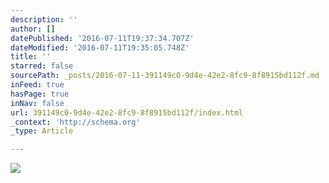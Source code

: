 ```yaml
---
description: ''
author: []
datePublished: '2016-07-11T19:37:34.707Z'
dateModified: '2016-07-11T19:35:05.748Z'
title: ''
starred: false
sourcePath: _posts/2016-07-11-391149c0-9d4e-42e2-8fc9-8f8915bd112f.md
inFeed: true
hasPage: true
inNav: false
url: 391149c0-9d4e-42e2-8fc9-8f8915bd112f/index.html
_context: 'http://schema.org'
_type: Article

---
```

![](https://the-grid-user-content.s3-us-west-2.amazonaws.com/e5f817ea-d5d1-4ac1-96ae-969b6ae2773b.jpg)